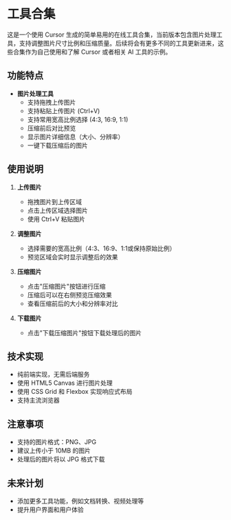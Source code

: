 # 工具合集

这是一个使用 Cursor 生成的简单易用的在线工具合集，当前版本包含图片处理工具，支持调整图片尺寸比例和压缩质量。后续将会有更多不同的工具更新进来，这些合集作为自己使用和了解 Cursor 或者相关 AI 工具的示例。

## 功能特点

- **图片处理工具**
  - 支持拖拽上传图片
  - 支持粘贴上传图片 (Ctrl+V)
  - 支持常用宽高比例选择 (4:3, 16:9, 1:1)
  - 压缩前后对比预览
  - 显示图片详细信息（大小、分辨率）
  - 一键下载压缩后的图片

## 使用说明

1. **上传图片**
   - 拖拽图片到上传区域
   - 点击上传区域选择图片
   - 使用 Ctrl+V 粘贴图片

2. **调整图片**
   - 选择需要的宽高比例（4:3、16:9、1:1或保持原始比例）
   - 预览区域会实时显示调整后的效果

3. **压缩图片**
   - 点击"压缩图片"按钮进行压缩
   - 压缩后可以在右侧预览压缩效果
   - 查看压缩前后的大小和分辨率对比

4. **下载图片**
   - 点击"下载压缩图片"按钮下载处理后的图片

## 技术实现

- 纯前端实现，无需后端服务
- 使用 HTML5 Canvas 进行图片处理
- 使用 CSS Grid 和 Flexbox 实现响应式布局
- 支持主流浏览器

## 注意事项

- 支持的图片格式：PNG、JPG
- 建议上传小于 10MB 的图片
- 处理后的图片将以 JPG 格式下载 

## 未来计划

- 添加更多工具功能，例如文档转换、视频处理等
- 提升用户界面和用户体验 